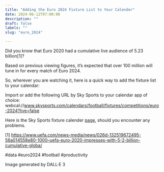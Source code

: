 ```yaml
---
title: "Adding the Euro 2024 Fixture List to Your Calender"
date: 2024-06-12T07:00:00
description: ""
draft: false
labels: ""
slug: "euro_2024"

---
```


<!-- <img class="preview" src="../../images/football_time.jpg" alt="Image dipicting Football and time"> -->



Did you know that Euro 2020 had a cumulative live audience of 5.23 billion[1]?

Based on previous viewing figures, it’s expected that over 100 million will tune in for every match of Euro 2024.

So, wherever you are watching it, here is a quick way to add the fixture list to your calendar:

Import or add the following URL by Sky Sports to your calendar app of choice:
webcal://www.skysports.com/calendars/football/fixtures/competitions/euro-2024?live=false

Here is the Sky Sports fixture calender [page](https://www.skysports.com/calendars), should you encounter any problems.

[1] https://www.uefa.com/news-media/news/026d-132519672495-56a014558e80-1000–uefa-euro-2020-impresses-with-5-2-billion-cumulative-globa/

#data #euro2024 #football #productivity 

Image generated by DALL·E 3

